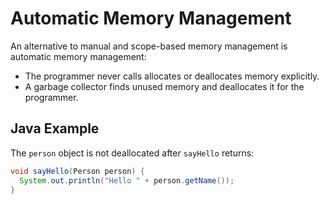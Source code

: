 # Automatic Memory Management

An alternative to manual and scope-based memory management is automatic memory
management:

- The programmer never calls allocates or deallocates memory explicitly.
- A garbage collector finds unused memory and deallocates it for the programmer.

## Java Example

The `person` object is not deallocated after `sayHello` returns:

```java
void sayHello(Person person) {
  System.out.println("Hello " + person.getName());
}
```
